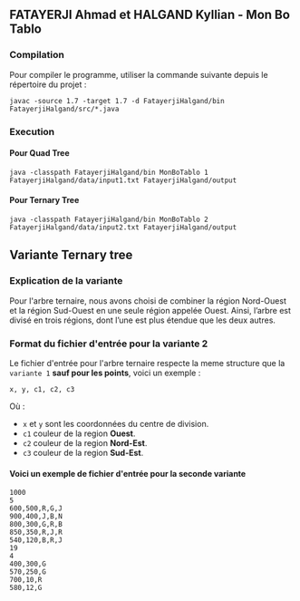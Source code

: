 ## FATAYERJI Ahmad et HALGAND Kyllian - Mon Bo Tablo

### Compilation

Pour compiler le programme, utiliser la commande suivante depuis le répertoire du projet :

```shell
javac -source 1.7 -target 1.7 -d FatayerjiHalgand/bin FatayerjiHalgand/src/*.java
```
### Execution

#### Pour Quad Tree
```
java -classpath FatayerjiHalgand/bin MonBoTablo 1 FatayerjiHalgand/data/input1.txt FatayerjiHalgand/output
```

#### Pour Ternary Tree
```
java -classpath FatayerjiHalgand/bin MonBoTablo 2 FatayerjiHalgand/data/input2.txt FatayerjiHalgand/output
```

## Variante Ternary tree

### Explication de la variante

Pour l'arbre ternaire, nous avons choisi de combiner la région Nord-Ouest et la région Sud-Ouest en une seule région appelée Ouest. Ainsi, l’arbre est divisé en trois régions, dont l’une est plus étendue que les deux autres.

### Format du fichier d'entrée pour la variante 2

Le fichier d'entrée pour l'arbre ternaire respecte la meme structure que la ```variante 1``` __sauf pour les points__, voici un exemple :

```
x, y, c1, c2, c3
```
Où :
- ```x``` et ```y``` sont les coordonnées du centre de division.
- ```c1``` couleur de la region __Ouest__.
- ```c2``` couleur de la region __Nord-Est__.
- ```c3``` couleur de la region __Sud-Est__.

#### Voici un exemple de fichier d'entrée pour la seconde variante
```
1000 
5 
600,500,R,G,J
900,400,J,B,N
800,300,G,R,B
850,350,R,J,R
540,120,B,R,J
19 
4 
400,300,G 
570,250,G 
700,10,R 
580,12,G
```
###